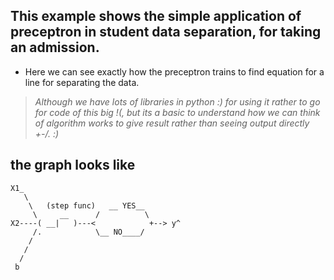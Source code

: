 ## This example shows the simple application of preceptron in student data separation, for taking an admission.
* Here we can see exactly how the preceptron trains to find equation for a line for separating the data.
> _Although we have lots of libraries in python :) for using it rather to go for code of this big !(, but its a basic to understand how we can think of algorithm works to give result rather than seeing output directly +-/.
:)_

## the graph looks like
```
X1_
   \
    \	(step func)   __ YES__
     \     __      /	      \
X2----( __|   )---<            +--> y^
     /.            \__ NO____/
    /
   /
  /
 b
```
